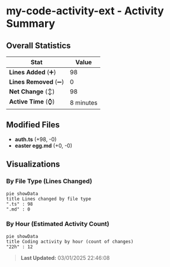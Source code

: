 # my-code-activity-ext - Activity Summary 

## Overall Statistics

| Stat                   | Value                                                             |
| ---------------------- | ----------------------------------------------------------------- |
| **Lines Added** (➕)   | 98                                          |
| **Lines Removed** (➖) | 0                                        |
| **Net Change** (↕)    | 98                |
| **Active Time** (⌚)   | 8 minutes |


## Modified Files
- **auth.ts** (+98, -0)
- **easter egg.md** (+0, -0)

## Visualizations

### By File Type (Lines Changed)

```mermaid
pie showData
title Lines changed by file type
".ts" : 98
".md" : 0
```

### By Hour (Estimated Activity Count)

```mermaid
pie showData
title Coding activity by hour (count of changes)
"22h" : 12
```


> **Last Updated:** 03/01/2025 22:46:08